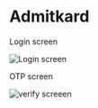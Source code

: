 # Admitkard

Login screen


![Login screen](https://user-images.githubusercontent.com/67544992/134782516-a9f103dd-8e7e-4965-aeef-7b0f6bfa0b0c.jpg)

OTP screen 


![verify screeen](https://user-images.githubusercontent.com/67544992/134782518-90dcce1d-8ffa-45cd-bbf1-9922e131ff04.jpg)
